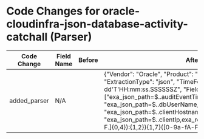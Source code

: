# Code Changes for oracle-cloudinfra-json-database-activity-catchall (Parser)

| Code Change | Field Name | Before | After |
|-------------|------------|--------|-------|
| added_parser | N/A |  | {"Vendor": "Oracle", "Product": "Oracle Cloud Infrastructure", "ExtractionType": "json", "TimeFormat": "yyyy-MM-dd'T'HH:mm:ss.SSSSSSZ", "Fields": ["exa_json_path=$..auditEventTime,exa_field_name=time", "exa_json_path=$..dbUserName,exa_field_name=db_user", "exa_json_path=$..clientHostname,exa_field_name=src_host", "exa_json_path=$..clientIp,exa_regex=({src_ip}((([0-9a-fA-F.]{0,4}):{1,2}){1,7}([0-9a-fA-F]){0,4})|(((25[0-5]|(2[0-4]|1\d|[0-9]|)\d)\.?\b){4}))", "exa_json_path=$..eventName,exa_field_name=event_name", "exa_json_path=$..operationStatus,exa_field_name=result", "exa_json_path=$..operation,exa_field_name=operation", "exa_json_path=$..osUserName,exa_field_name=user", "exa_json_path=$..clientProgram,exa_field_name=app", "exa_json_path=$..databaseUniqueName,exa_field_name=db_name", "exa_json_path=$..commandText,exa_field_name=db_query"], "Name": "oracle-cloudinfra-json-database-activity-catchall", "ParserVersion": "v1.0.0", "Conditions": ["\"ddsource\":\"oracle_cloud\"", "\"source\":\"OracleDatabaseUnifiedAudit\"", "\"eventName\":", "\"commandText\":"]} |